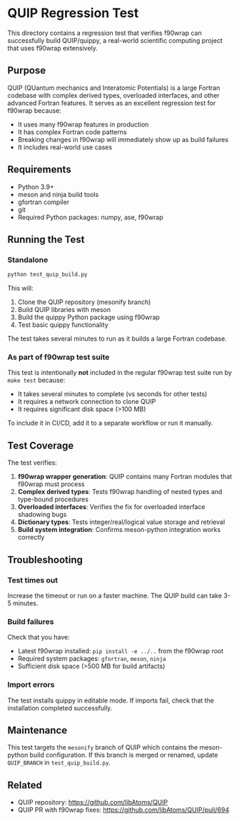 # QUIP Regression Test

This directory contains a regression test that verifies f90wrap can successfully build QUIP/quippy, a real-world scientific computing project that uses f90wrap extensively.

## Purpose

QUIP (QUantum mechanics and Interatomic Potentials) is a large Fortran codebase with complex derived types, overloaded interfaces, and other advanced Fortran features. It serves as an excellent regression test for f90wrap because:

- It uses many f90wrap features in production
- It has complex Fortran code patterns
- Breaking changes in f90wrap will immediately show up as build failures
- It includes real-world use cases

## Requirements

- Python 3.9+
- meson and ninja build tools
- gfortran compiler
- git
- Required Python packages: numpy, ase, f90wrap

## Running the Test

### Standalone

```bash
python test_quip_build.py
```

This will:
1. Clone the QUIP repository (mesonify branch)
2. Build QUIP libraries with meson
3. Build the quippy Python package using f90wrap
4. Test basic quippy functionality

The test takes several minutes to run as it builds a large Fortran codebase.

### As part of f90wrap test suite

This test is intentionally **not** included in the regular f90wrap test suite run by `make test` because:
- It takes several minutes to complete (vs seconds for other tests)
- It requires a network connection to clone QUIP
- It requires significant disk space (>100 MB)

To include it in CI/CD, add it to a separate workflow or run it manually.

## Test Coverage

The test verifies:

1. **f90wrap wrapper generation**: QUIP contains many Fortran modules that f90wrap must process
2. **Complex derived types**: Tests f90wrap handling of nested types and type-bound procedures
3. **Overloaded interfaces**: Verifies the fix for overloaded interface shadowing bugs
4. **Dictionary types**: Tests integer/real/logical value storage and retrieval
5. **Build system integration**: Confirms meson-python integration works correctly

## Troubleshooting

### Test times out
Increase the timeout or run on a faster machine. The QUIP build can take 3-5 minutes.

### Build failures
Check that you have:
- Latest f90wrap installed: `pip install -e ../..` from the f90wrap root
- Required system packages: `gfortran`, `meson`, `ninja`
- Sufficient disk space (>500 MB for build artifacts)

### Import errors
The test installs quippy in editable mode. If imports fail, check that the installation completed successfully.

## Maintenance

This test targets the `mesonify` branch of QUIP which contains the meson-python build configuration. If this branch is merged or renamed, update `QUIP_BRANCH` in `test_quip_build.py`.

## Related

- QUIP repository: https://github.com/libAtoms/QUIP
- QUIP PR with f90wrap fixes: https://github.com/libAtoms/QUIP/pull/694
